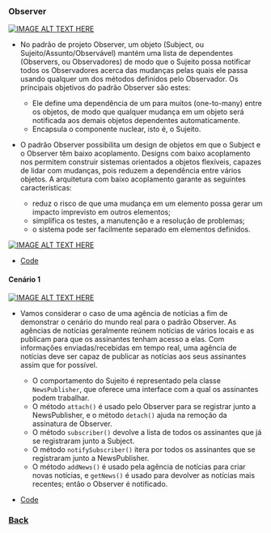 ### Observer
[![IMAGE ALT TEXT HERE](http://img.youtube.com/vi/TBdLr83xVrs/1.jpg)](http://www.youtube.com/watch?v=TBdLr83xVrs)
- No padrão de projeto Observer, um objeto (Subject, ou Sujeito/Assunto/Observável) mantém uma lista de dependentes (Observers, ou Observadores) de modo que o Sujeito possa notificar todos os Observadores acerca das mudanças pelas quais ele passa usando qualquer um dos métodos definidos pelo Observador. Os principais objetivos do padrão Observer são estes:
  - Ele define uma dependência de um para muitos (one-to-many) entre os objetos, de modo que qualquer mudança em um objeto será notificada aos demais objetos dependentes automaticamente.
  - Encapsula o componente nuclear, isto é, o Sujeito.

- O padrão Observer possibilita um design de objetos em que o Subject e o Observer têm baixo acoplamento. Designs com baixo acoplamento nos permitem construir sistemas orientados a objetos flexíveis, capazes de lidar com mudanças, pois reduzem a dependência entre vários objetos. A arquitetura com baixo acoplamento garante as seguintes características:
  - reduz o risco de que uma mudança em um elemento possa gerar um impacto imprevisto em outros elementos;
  - simplifica os testes, a manutenção e a resolução de problemas;
  - o sistema pode ser facilmente separado em elementos definidos.

[![IMAGE ALT TEXT HERE](http://img.youtube.com/vi/Nhd0oeNnSoM/1.jpg)](http://www.youtube.com/watch?v=Nhd0oeNnSoM)
- [Code](code.py)

#### Cenário 1
[![IMAGE ALT TEXT HERE](http://img.youtube.com/vi/dOMPjgIpsuE/1.jpg)](http://www.youtube.com/watch?v=dOMPjgIpsuE)
- Vamos considerar o caso de uma agência de notícias a fim de demonstrar o cenário do mundo real para o padrão Observer. As agências de notícias geralmente reúnem notícias de vários locais e as publicam para que os assinantes tenham acesso a elas. Com informações enviadas/recebidas em tempo real, uma agência de notícias deve ser capaz de publicar as notícias aos seus assinantes assim que for possível.
  - O comportamento do Sujeito é representado pela classe `NewsPublisher`, que oferece uma interface com a qual os assinantes podem trabalhar.
  - O método `attach()` é usado pelo Observer para se registrar junto a NewsPublisher, e o método `detach()` ajuda na remoção da assinatura de Observer.
  - O método `subscriber()` devolve a lista de todos os assinantes que já se registraram junto a Subject.
  - O método `notifySubscriber()` itera por todos os assinantes que se registraram junto a NewsPublisher.
  - O método `addNews()` é usado pela agência de notícias para criar novas notícias, e `getNews()` é usado para devolver as notícias mais recentes; então o Observer é notificado.

- [Code](real.py)

### [Back](../../README.md)
